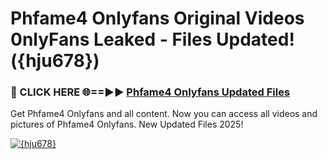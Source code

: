 # Phfame4 Onlyfans Original Videos 0nlyFans Leaked - Files Updated! ({hju678})

<h3>🔴 CLICK HERE 🌐==►► <a href="https://tinyurl.com/ms9xzufz" rel="nofollow">Phfame4 Onlyfans Updated Files</a></h3>

Get Phfame4 Onlyfans and all content. Now you can access all videos and pictures of Phfame4 Onlyfans. New Updated Files 2025!

[![{hju678}](https://i.imgur.com/PQ7UWWw.gif)](https://tinyurl.com/ms9xzufz)
